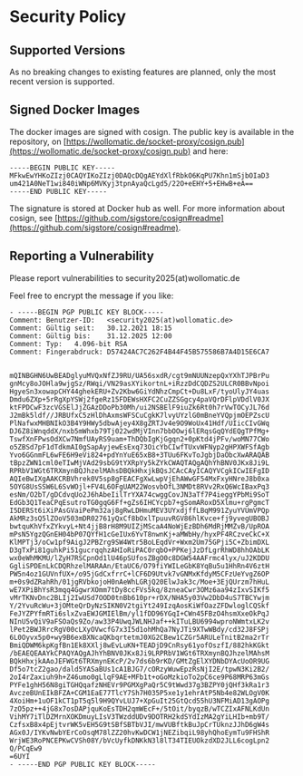 # Security Policy

## Supported Versions

As no breaking changes to existing features are planned, only the most recent version is supported.

## Signed Docker Images

The docker images are signed with cosign. The public key is available in the repository, on [https://wollomatic.de/socket-proxy/cosign.pub](https://wollomatic.de/socket-proxy/cosign.pub) and here:
```
-----BEGIN PUBLIC KEY-----
MFkwEwYHKoZIzj0CAQYIKoZIzj0DAQcDQgAEYdXlfRbkO6KqPU7Khn1mSjbOIaD3
um421A0NeT1wi840iWNp6MVKyj3tpnAyaQcLgd5/22O+eEHY+5+EHwB+eA==
-----END PUBLIC KEY-----
```

The signature is stored at Docker hub as well. For more information about cosign, see [https://github.com/sigstore/cosign#readme](https://github.com/sigstore/cosign#readme).

## Reporting a Vulnerability

Please report vulnerabilities to security2025(at)wollomatic.de

Feel free to encrypt the message if you like:

```
- -----BEGIN PGP PUBLIC KEY BLOCK-----
Comment: Benutzer-ID:	<security2025(at)wollomatic.de>
Comment: Gültig seit:	30.12.2021 18:15
Comment: Gültig bis:	31.12.2025 12:00
Comment: Typ:	4.096-bit RSA
Comment: Fingerabdruck:	D57424AC7C262F4B44F45B575586B7A4D15E6CA7


mQINBGHN6UwBEADglyuMVQxNfZJ9RU/UA56sxdR/cgt9mNUUNzepQxYXhTJPBrPu
gnMcy8oJOHla9wjgSz/RWqi/VN29asXYikortnL+iRzzDdCQDZS2ULCR0BBvNpoi
HgyeSn3xowapCHY44ghekERU+Zv2Kbw6GiYdNhzCmpCt+Du8LxF/tyoUlyJY4uas
Dmdu6ZXp+5rRgXpYSWj2fgeRz15FDEWsHXFC2CuZZSGgcy4paVQrDFlpVDdlV0JX
ktFPDCwF3zcVGSElJjZGAzDDoPb30Mh/ui2NSBElF9iuZk6Rt0h7rVwTOCyJL76d
J2mBk5ldf//JRBUfxC5zHlDhAxmsWFSCuCgkK7lvyUYzlG0mBneYVQpjmOEPZscU
PlNafwxMHBNIkO3B4Y9HWy5dbwAjey4X8gZRTJv4e9O9WoUx41Hdf/UIicCIvGWq
DJ6Z8iWnqddX/nxb5mWhxb79Tj022wdMjVInn7bbOOwj6lERqsGqQYdEQgTPfMg+
TswfXnFPwsOdXCw7NmfUAyRS9uam+ThDQbIgKjGgqn2+0pKtd4jPFv/woMN77CWo
o5ZBSd7pF1dTdkmAI0gSapAyjewEsExq73OicYbCIwfTUxvWFNyp2gHPXWFSfAgb
Yvo6GGnmFL6wFE6H9eVi824+pdYnYuE65xB8+3TUu6FKvToJgbjDaObcXwARAQAB
tBpzZWN1cml0eTIwMjVAd29sbG9tYXRpYy5kZYkCWAQTAQgAQhYhBNV0JKx8Ji9L
RPRbV1WGt6TRXmynBQJhzelMAhsDBQkHhxjkBQsJCAcCAyICAQYVCgkICwIEFgID
AQIeBwIXgAAKCRBVhrek0V5sp8gFEACFgXwLwpVjEhAWwGF54MxFxyHNreJ8b0xa
5OYG8UsSSW6L6SvWOjl+FV4L6OFgUAM22WosvbOfL3NMDt8RVv2RxQ6WcIBaxPq3
esNm/O2bT/gDCdvqUo2J6hAbeIilTrYXA74cwggCovJN3aTf7P4ieggYPbMi9SoT
EdGb3Q1TeaCPqEsutroTG0gqG6Ff+gZs6IHCYcpb7+gSomARoxD5Xlmu+rgPgmcT
I5DERSt6iXiPAsGVaiPePm32aj8gRwLDHmuMEV3UYxdjffLBqM991ZyuYVUmVPQp
AkMRz3sQ5lZOoV503mDR02761yQxCf8bOxlTpuuvRGV86hlKvce+fj9yvegUBOBJ
bwtquKhVfxZYkvyL+Nt4jjB8rH8M9UIZjMScaA4NoWjEzBDh6MdRjMMZvB/UpROA
mPsN5YgzQGnEH04bP07QYfH1cGeIUx6YvT8nwnKj+aMWbHy/hyxPF4RCzveCkC+X
KlMPTj3/oCw1pf9AigJ2PBZrg9SW4Wtr5BoLEqdVr+Wxm2Um75GPji5C+ZbimDXL
D3gTxPi81guhkPi51gucrqqhzAHIoRiPAC0rqbO+PPKejJzDfLgrRhWD8hhOAbLK
wx0eWhMKMU/lZyH7RSCpnOd1lU46pSUfosZBgO0c8DGW54AAFrmc4lyx/uJ2KDDU
GgliSPDEnLkCDQRhzelMARAAn/EtaUC6/O79fiYWILeGbK8YqBu5u1HhRn4V6ztH
PW5n4oz1GUVnfUX+/o95jGdCxfrrC+lCF6D9Utvk7vGNMxKfdyM5CFzUeYvgZ6OP
m+0s9dZRahRh/01jgRVbkojoH0nAeWhLGRjQ20ElwJak3c/Moe+3EjQUrzm7hHuL
wE7XPiBhYsR3mqq4GgwrXOmm7tDy8ccFVs5kq/8zneaCwr3OMz6aa94zIxvSIKf5
vMrTKNvDnc2BLIj2IwUSd7OOD0tnBb610pr+rDX/NHA5y03Vw2DbD4uS7TBCYwjm
Y/2YvuRcWu+3jOMteQrDyNzSIKN0V2tgiYt249IzqAosKiWfOazZFDwloglCQSkf
FeJYZPYfmRTi6slxZvaEWJGMIElBm/yl1fDD96YGqI+CWn45FBzO4hsmXxeOkPqJ
NInU5vQiV9aFSOaQs9Zo/aw33P4UwqJWLNHJaf++kITuLBU6994wproNWmtxLK2v
lPet2BWJRrcRgV00cLXyOVwcfG7x3I5d1ohMhQa7NyJTi9XTwWBdy/cd32J8FSPj
6L0Oyvx5p0+wy9B6exBXNcaQKbqrtetmJ0XG2CBew1CZGr5ARULeTnitB2ma2rTr
BmiQDWM6kpKgfBn1Ek8XXlj8wEvLuKN+TEADjD9CnRsy61yofOszfI/882hkKGkt
/bEAEQEAAYkCPAQYAQgAJhYhBNV0JKx8Ji9LRPRbV1WGt6TRXmynBQJhzelMAhsM
BQkHhxjkAAoJEFWGt6TRXmynEKcP/2v7ds6b9rKD/GMtZgElXYDNbDYAcUoOR9UG
Df5o7tcZ2gao/dald5YASaBUs1cA1BJG7/cORzyWuwEpzRsNjI2E/tpwN3Ki2B2/
2oI4rZaxiuh9h+Z46umo0gLlqF9AE+MFb1t+oGoMzkioTo2pC6ce9P68MRP63mGs
PYFe1ghH56N8giTGHQqafzNHEVr9PGMXgPaQr5C9tWwd37g3BZPY0jQHf3kRa1r3
AvczeBUnEIkBFZA+CGM1EaE77TlcY7Sh7H035P5xe1y1ehrAtP5Nb4e82WLOgV0K
4XoiHm+1uOF1kCT1pT5q5l9H9QYvLUJ7+XpGuIt25GtQcd55hU3NFMiAD13gAOPg
7zO5pz++4jG8x7osDAPjquKoEsTDH2qmWEcF+/5tOit/byqzB/wTCZIxAFNLKdUn
VihMY7iTlDZMrnXOKDmuyLIsV3TWzddUDv9DOTRH2kdSYdIzMA2gYiLHIb+mb9T/
CzfsxB8x4pEjtvrWK5vEH5G9tSBfSBTbVJI/mwVUBftkBuJpCrTUknzJJhD6gW4s
AGx0J/IYKvNwbYErCoOsqM78lZZ20hvKwDCW1jNEZibqiL98yhQhoEymTu9FHShR
WrjWE3RoPNCEPKwCVSh08Y/bVcUyfkDNKkN3l8lT34TIEUOkzdXD2JLL6cogLpn2
Q/PCqEw9
=6UYI
- -----END PGP PUBLIC KEY BLOCK-----
```
